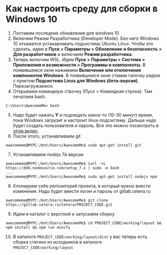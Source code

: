 # Как настроить среду для сборки в Windows 10

1. Поставим последние обновления для windows 10
2. Включим Режим Разработчика (Developer Mode). Без него Windows 10 откажется устанавливать подсистему Ubuntu Linux. Чтобы это сделать, идем в **Пуск > Параметры > Обновление и безопасность > Для разработчиков** и включаем **Режим разработчика**.
3. Теперь включим WSL. Идем **Пуск > Параметры > Система > Приложения и возможности > Программы и компоненты**. В появившемся окне нажимаем **Включение или отключение компонентов Windows**. В появившемся окне ставим галочку рядом с пунктом **Подсистема Linux для Windows (бета-версия)**. Перезагружаемся.
4. Открываем командную строчку (Пуск > Командная строка). Там печатаем bash.
```
C:\Users\AwesomeMe> bash
```
5. Надо будет нажать **Y** и подождать какое-то (10-30 минут) время, пока Windows загрузит и настроит linux-подсистему. Дальше надо будет создать пользователя и пароль. Все это можно посмотреть в [этом видео](https://youtu.be/Mzbgcc68DtM).
6. После этого, устанавливаем git
```
awesomeme@MYPC:/mnt/Users/AwesomeMe$ sudo apt-get install git
```
7. Устанавливаем nodejs 7й версии
```
awesomeme@MYPC:/mnt/Users/AwesomeMe$ curl -sL https://deb.nodesource.com/setup_7.x | sudo -e bash
...
awesomeme@MYPC:/mnt/Users/AwesomeMe$ sudo apt-get install nodejs npm
```
8. Клонируем себе репозиторий проекта, в который нужно внести изменения. Надо будет ввести логин и пароль от gitlab.cetera.ru
```
awesomeme@MYPC:/mnt/Users/AwesomeMe$ git clone https://gitlab.cetera.ru/Cetera/PROJECT_CODE.git
```
9. Идем в каталог с версткой и запускаем сборку
```
awesomeme@MYPC:/mnt/Users/AwesomeMe$ сd PROJECT_CODE/working/layout && npm install && npm run minify
```
10. В каталоге `PROJECT_CODE/working/layout/dist` у вас теперь есть сборка статики из исходников в каталоге `PROJECT_CODE/working/layout`  